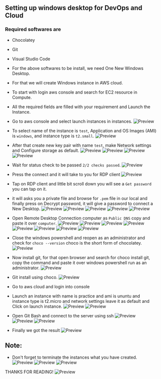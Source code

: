 Setting up windows desktop for DevOps and Cloud
-------------------------------------------------
### Required softwares are
* Chocolatey
* Git
* Visual Studio Code

* For the above softwares to be install, we need One New Windows Desktop.
* For that we will create Windows instance in AWS cloud.
* To start with login aws console and search for EC2 resource in Compute.
* All the required fields are filled with your requirement and Launch the Instance.
* Go to aws console and select launch instances in instances.
![Preview](Images/soft1.png)

* To select name of the instance is `test`, Application and OS Images (AMI) is `windows`, and instance type is `t2.small`.
![Preview](Images/soft2.png)

* After that create new key pair with name `test`, make Network settings and Configure storage as default.
![Preview](Images/soft3.png)
![Preview](Images/soft4.png)
![Preview](Images/soft5.png)
![Preview](Images/soft6.png)

* Wait for status check to be passed `2/2 checks passed`.
![Preview](Images/soft7.png)

* Press the connect and it will take to you for RDP client
![Preview](Images/soft8.png)

* Tap on RDP client and little bit scroll down you will see a `Get password` you can tap on it.
* it will asks you a private file and browse for `.pem` file in our local and finally press on Decrypt password, it will give a password to connect a New Desktop.
![Preview](Images/soft9.png)
![Preview](Images/soft10.png)
![Preview](Images/soft11.png)
![Preview](Images/soft12.png)
![Preview](Images/soft13.png)

* Open Remote Desktop Connection computer as `Public DNS` copy and paste it over `computer`.
![Preview](Images/soft14.png)
![Preview](Images/soft15.png)
![Preview](Images/soft16.png)
![Preview](Images/soft17.png)
![Preview](Images/soft18.png)
![Preview](Images/soft19.png)
![Preview](Images/soft20.png)
![Preview](Images/soft21.png)

* Close the windows powershell and reopen as an administrator and check for `choco --version` choco is the short form of chocolatey.
![Preview](Images/soft22.png)

* Now install git, for that open browser and search for choco install git, copy the command and paste it over windows powershell run as an administrator.
![Preview](Images/soft23.png)

* Git install using choco.
![Preview](Images/soft24.png)

* Go to aws cloud and login into console
* Launch an instance with name is practice and ami is ununtu and instance type is t2.micro and network settings leave it as default and Click on launch instance.
![Preview](Images/soft26.png)
![Preview](Images/soft27.png)


* Open Git Bash and connect to the server using ssh
![Preview](Images/soft25.png)
![Preview](Images/soft28.png)
![Preview](Images/soft29.png)

* Finally we got the result
![Preview](Images/soft30.png)

Note:
-----
* Don't forget to terminate the instances what you have created.
![Preview](Images/soft31.png)
![Preview](Images/soft32.png)
![Preview](Images/soft33.png)

THANKS FOR READING!
![Preview](Images/Thank%20you%20.png)
